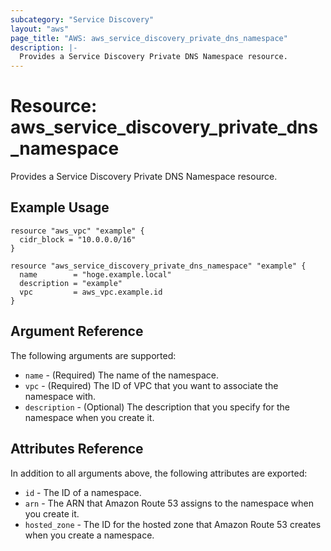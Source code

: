 ```yaml
---
subcategory: "Service Discovery"
layout: "aws"
page_title: "AWS: aws_service_discovery_private_dns_namespace"
description: |-
  Provides a Service Discovery Private DNS Namespace resource.
---
```


# Resource: aws_service_discovery_private_dns_namespace

Provides a Service Discovery Private DNS Namespace resource.

## Example Usage

```hcl
resource "aws_vpc" "example" {
  cidr_block = "10.0.0.0/16"
}

resource "aws_service_discovery_private_dns_namespace" "example" {
  name        = "hoge.example.local"
  description = "example"
  vpc         = aws_vpc.example.id
}
```

## Argument Reference

The following arguments are supported:

* `name` - (Required) The name of the namespace.
* `vpc` - (Required) The ID of VPC that you want to associate the namespace with.
* `description` - (Optional) The description that you specify for the namespace when you create it.

## Attributes Reference

In addition to all arguments above, the following attributes are exported:

* `id` - The ID of a namespace.
* `arn` - The ARN that Amazon Route 53 assigns to the namespace when you create it.
* `hosted_zone` - The ID for the hosted zone that Amazon Route 53 creates when you create a namespace.
